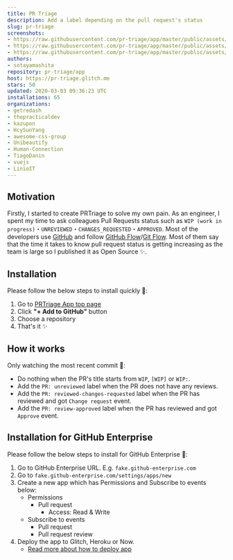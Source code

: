 ```yaml
---
title: PR Triage
description: Add a label depending on the pull request's status
slug: pr-triage
screenshots:
- https://raw.githubusercontent.com/pr-triage/app/master/public/assets/screenshots/main.png
- https://raw.githubusercontent.com/pr-triage/app/master/public/assets/screenshots/workflow.png
- https://raw.githubusercontent.com/pr-triage/app/master/public/assets/screenshots/privacy.png
authors:
- sotayamashita
repository: pr-triage/app
host: https://pr-triage.glitch.me
stars: 50
updated: 2020-03-03 09:36:23 UTC
installations: 65
organizations:
- getredash
- thepracticaldev
- kazupon
- HcySunYang
- awesome-css-group
- Unibeautify
- Human-Connection
- TiagoDanin
- vuejs
- LinioIT
---
```


## Motivation

Firstly, I started to create PRTriage to solve my own pain. As an engineer, I spent my time to ask colleagues Pull Requests status such as `WIP (work in progress)`・`UNREVIEWED`・`CHANGES_REQUESTED`・`APPROVED`. Most of the developers use [GitHub](https://github.com) and follow [GitHub Flow](https://guides.github.com/introduction/flow/)/[Git Flow](https://datasift.github.io/gitflow/IntroducingGitFlow.html). Most of them say that the time it takes to know pull request status is getting increasing as the team is large so I published it as Open Source :sparkles:.

## Installation

Please follow the below steps to install quickly :rocket::

1. Go to [PRTriage App top page](https://probot.github.io/apps/pr-triage/)
1. Click **"+ Add to GitHub"** button
1. Choose a repository
1. That's it :sparkles:

## How it works

Only watching the most recent commit :eyes::

- Do nothing when the PR's title starts from `WIP`, `[WIP]` or `WIP:`.
- Add the `PR: unreviewed` label when the PR does not have any reviews.
- Add the `PR: reviewed-changes-requested` label when the PR has reviewed and got `Change request` event.
- Add the `PR: review-approved` label when the PR has reviewed and got `Approve` event.


## Installation for GitHub Enterprise

Please follow the below steps to install for GitHub Enterprise :rocket::

1. Go to GitHub Enterprise URL. E.g. `fake.github-enterprise.com`
1. Go to `fake.github-enterprise.com/settings/apps/new`
1. Create a new app which has Permissions and Subscribe to events below:
    - Permissions
        - Pull request
            - Access: Read & Write
    - Subscribe to events
        - Pull request
        - Pull request review
1. Deploy the app to Glitch, Heroku or Now.
    - [Read more about how to deploy app](https://probot.github.io/docs/deployment/)

